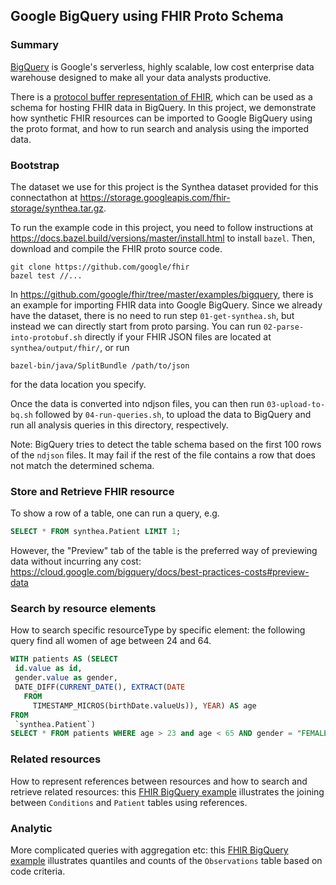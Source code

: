 ## Google BigQuery using FHIR Proto Schema

### Summary

[BigQuery](https://cloud.google.com/bigquery/) is Google's serverless, highly
scalable, low cost enterprise data warehouse designed to make all your data
analysts productive.

There is a [protocol buffer representation of
FHIR](https://github.com/google/fhir), which can be used as a schema for
hosting FHIR data in BigQuery. In this project, we demonstrate how synthetic
FHIR resources can be imported to Google BigQuery using the proto format, and
how to run search and analysis using the imported data.

### Bootstrap

The dataset we use for this project is the Synthea dataset provided for this
connectathon at https://storage.googleapis.com/fhir-storage/synthea.tar.gz.

To run the example code in this project, you need to follow instructions at
https://docs.bazel.build/versions/master/install.html to install `bazel`.
Then, download and compile the FHIR proto source code.

```shell
git clone https://github.com/google/fhir
bazel test //...
```

In https://github.com/google/fhir/tree/master/examples/bigquery, there is an
example for importing FHIR data into Google BigQuery. Since we already have the
dataset, there is no need to run step `01-get-synthea.sh`, but instead we can
directly start from proto parsing. You can run `02-parse-into-protobuf.sh`
directly if your FHIR JSON files are located at `synthea/output/fhir/`, or run

```shell
bazel-bin/java/SplitBundle /path/to/json
```

for the data location you specify.

Once the data is converted into ndjson files, you can then run `03-upload-to-bq.sh` followed
by `04-run-queries.sh`, to upload the data to BigQuery and run all analysis queries in this
directory, respectively.

Note: BigQuery tries to detect the table schema based on the first 100 rows of the `ndjson`
files. It may fail if the rest of the file contains a row that does not match the determined
schema.

### Store and Retrieve FHIR resource

To show a row of a table, one can run a query, e.g.

```sql
SELECT * FROM synthea.Patient LIMIT 1;
```

However, the "Preview" tab of the table is the preferred way of previewing data without
incurring any cost: https://cloud.google.com/bigquery/docs/best-practices-costs#preview-data

### Search by resource elements

How to search specific resourceType by specific element: the following query find all women of age between 24 and 64.

```sql
WITH patients AS (SELECT
 id.value as id,
 gender.value as gender,
 DATE_DIFF(CURRENT_DATE(), EXTRACT(DATE
   FROM
     TIMESTAMP_MICROS(birthDate.valueUs)), YEAR) AS age
FROM
 `synthea.Patient`)
SELECT * FROM patients WHERE age > 23 and age < 65 AND gender = "FEMALE"
```

### Related resources

How to represent references between resources and how to search and retrieve related resources: this [FHIR BigQuery example](https://github.com/google/fhir/blob/master/examples/bigquery/conditions-by-gender.sql) illustrates the joining between `Conditions` and `Patient` tables using references.

### Analytic

More complicated queries with aggregation etc: this [FHIR BigQuery example](https://github.com/google/fhir/blob/master/examples/bigquery/glucose-quantiles.sql) illustrates quantiles and counts of the `Observations` table based on code criteria.
